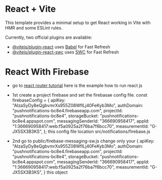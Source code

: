 # React + Vite

This template provides a minimal setup to get React working in Vite with HMR and some ESLint rules.

Currently, two official plugins are available:

- [@vitejs/plugin-react](https://github.com/vitejs/vite-plugin-react/blob/main/packages/plugin-react/README.md) uses [Babel](https://babeljs.io/) for Fast Refresh
- [@vitejs/plugin-react-swc](https://github.com/vitejs/vite-plugin-react-swc) uses [SWC](https://swc.rs/) for Fast Refresh

# React With Firebase

   - go to [react router tutorial](https://reactrouter.com/en/main/start/tutorial)
     here is the example how to run react js


- 1st create a project firebase and set the firebasae config file.
  const firebaseConfig = {
  apiKey: "AIzaSyDy8eQgbvmrXs955Z08WfILj40FeKyb3Mo",
  authDomain: "pushnotifications-bc8e4.firebaseapp.com",
  projectId: "pushnotifications-bc8e4",
  storageBucket: "pushnotifications-bc8e4.appspot.com",
  messagingSenderId: "366690958417",
  appId: "1:366690958417:web:f5a0925a2f76ba7f6bcc70",
  measurementId: "G-JX5SX3B3KS",
  };
  this config file location src/notifications/firebase.js

 - 2nd go to public/firebase-messaging-sw.js
 change only your 
 {
  apiKey: "AIzaSyDy8eQgbvmrXs955Z08WfILj40FeKyb3Mo",
  authDomain: "pushnotifications-bc8e4.firebaseapp.com",
  projectId: "pushnotifications-bc8e4",
  storageBucket: "pushnotifications-bc8e4.appspot.com",
  messagingSenderId: "366690958417",
  appId: "1:366690958417:web:f5a0925a2f76ba7f6bcc70",
  measurementId: "G-JX5SX3B3KS",
  }
  this object


  



